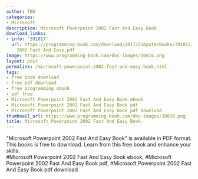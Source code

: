 ```yaml
---
author: TBD
categories:
- Microsoft
description: Microsoft Powerpoint 2002 Fast And Easy Book
download_links:
- info: '391017'
  url: https://programming-book.com/download/2017/ComputerBooks/391017/Microsoft Powerpoint
    2002 Fast And Easy.pdf
image: https://www.programming-book.com/doc-images/10816.png
layout: post
permalink: /microsoft-powerpoint-2002-fast-and-easy-book.html
tags:
- free book download
- free pdf download
- free programming ebook
- pdf free
- Microsoft Powerpoint 2002 Fast And Easy Book ebook
- Microsoft Powerpoint 2002 Fast And Easy Book pdf
- Microsoft Powerpoint 2002 Fast And Easy Book pdf download
thumbnail_url: https://www.programming-book.com/doc-images/10816.png
title: Microsoft Powerpoint 2002 Fast And Easy Book
---
```


 
<div class="item-desc text-justify">
  "Microsoft Powerpoint 2002 Fast And Easy Book" is available in PDF format. This books is free to download. Learn from this free book and enhance your skills.
  <br>
  #Microsoft Powerpoint 2002 Fast And Easy Book ebook, #Microsoft Powerpoint 2002 Fast And Easy Book pdf, #Microsoft Powerpoint 2002 Fast And Easy Book pdf download
</div>